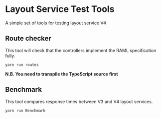 Layout Service Test Tools
=========================

A simple set of tools for testing layout service V4

## Route checker

This tool will check that the controllers implement the RAML specification fully.

```
yarn run routes
```

**N.B. You need to transpile the TypeScript source first**

## Benchmark

This tool compares response times between V3 and V4 layout services.

```
yarn run Benchmark
```
